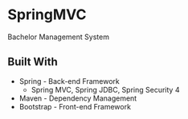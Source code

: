 # SpringMVC
 Bachelor Management System
## Built With
- Spring - Back-end Framework
  + Spring MVC, Spring JDBC, Spring Security 4
- Maven - Dependency Management
- Bootstrap - Front-end Framework
